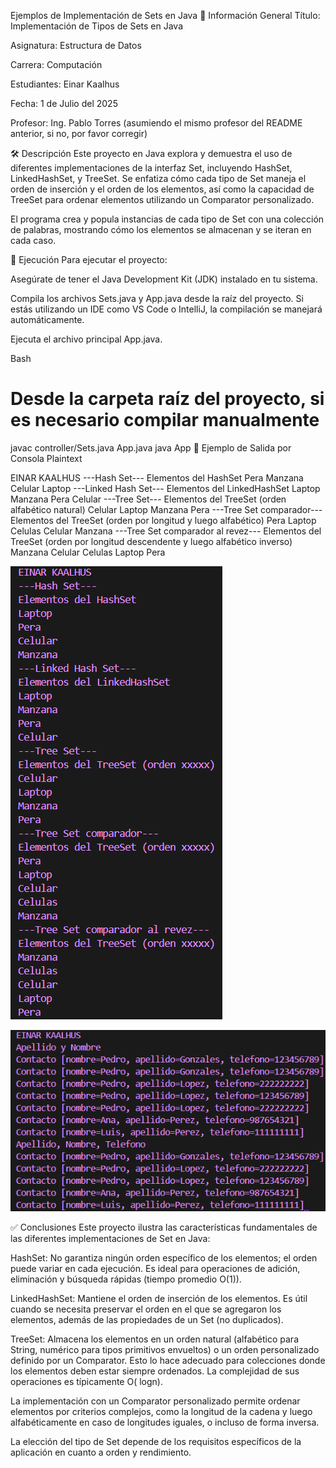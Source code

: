 Ejemplos de Implementación de Sets en Java
📌 Información General
Título: Implementación de Tipos de Sets en Java

Asignatura: Estructura de Datos

Carrera: Computación

Estudiantes: Einar Kaalhus

Fecha: 1 de Julio del 2025 

Profesor: Ing. Pablo Torres (asumiendo el mismo profesor del README anterior, si no, por favor corregir)

🛠 Descripción
Este proyecto en Java explora y demuestra el uso de diferentes implementaciones de la interfaz Set, incluyendo HashSet, LinkedHashSet, y TreeSet. Se enfatiza cómo cada tipo de Set maneja el orden de inserción y el orden de los elementos, así como la capacidad de TreeSet para ordenar elementos utilizando un Comparator personalizado.

El programa crea y popula instancias de cada tipo de Set con una colección de palabras, mostrando cómo los elementos se almacenan y se iteran en cada caso.

🚀 Ejecución
Para ejecutar el proyecto:

Asegúrate de tener el Java Development Kit (JDK) instalado en tu sistema.

Compila los archivos Sets.java y App.java desde la raíz del proyecto. Si estás utilizando un IDE como VS Code o IntelliJ, la compilación se manejará automáticamente.

Ejecuta el archivo principal App.java.

Bash

# Desde la carpeta raíz del proyecto, si es necesario compilar manualmente
javac controller/Sets.java App.java
java App
🧪 Ejemplo de Salida por Consola
Plaintext

EINAR KAALHUS
---Hash Set---
Elementos del HashSet
Pera
Manzana
Celular
Laptop
---Linked Hash Set---
Elementos del LinkedHashSet
Laptop
Manzana
Pera
Celular
---Tree Set---
Elementos del TreeSet (orden alfabético natural)
Celular
Laptop
Manzana
Pera
---Tree Set comparador---
Elementos del TreeSet (orden por longitud y luego alfabético)
Pera
Laptop
Celulas
Celular
Manzana
---Tree Set comparador al revez---
Elementos del TreeSet (orden por longitud descendente y luego alfabético inverso)
Manzana
Celular
Celulas
Laptop
Pera

![alt text](image.png)

![alt text](image-2.png)

✅ Conclusiones Este proyecto ilustra las características fundamentales de las diferentes implementaciones de Set en Java:

HashSet: No garantiza ningún orden específico de los elementos; el orden puede variar en cada ejecución. Es ideal para operaciones de adición, eliminación y búsqueda rápidas (tiempo promedio O(1)).

LinkedHashSet: Mantiene el orden de inserción de los elementos. Es útil cuando se necesita preservar el orden en el que se agregaron los elementos, además de las propiedades de un Set (no duplicados).

TreeSet: Almacena los elementos en un orden natural (alfabético para String, numérico para tipos primitivos envueltos) o un orden personalizado definido por un Comparator. Esto lo hace adecuado para colecciones donde los elementos deben estar siempre ordenados. La complejidad de sus operaciones es típicamente O( logn).

La implementación con un Comparator personalizado permite ordenar elementos por criterios complejos, como la longitud de la cadena y luego alfabéticamente en caso de longitudes iguales, o incluso de forma inversa.

La elección del tipo de Set depende de los requisitos específicos de la aplicación en cuanto a orden y rendimiento.